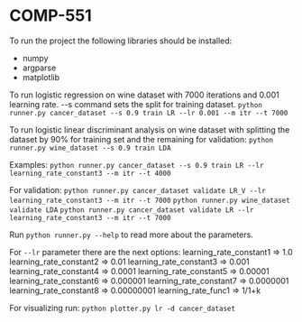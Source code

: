 # COMP-551

To run the project the following libraries should be installed:

*
    numpy
*
    argparse
*
    matplotlib
 
To run logistic regression on wine dataset with 7000 iterations and 0.001 learning rate. --s command sets the split for
training dataset.
`python runner.py cancer_dataset --s 0.9 train LR --lr 0.001 --m itr --t 7000`

To run logistic linear discriminant analysis on wine dataset with splitting the dataset by 90% for training set and the
remaining for validation:
`python runner.py wine_dataset --s 0.9 train LDA`

Examples:
`python runner.py cancer_dataset --s 0.9 train LR --lr learning_rate_constant3 --m itr --t 4000`

For validation:
`python runner.py cancer_dataset validate LR_V --lr learning_rate_constant3 --m itr --t 7000`
`python runner.py wine_dataset validate LDA`
`python runner.py cancer_dataset validate LR --lr learning_rate_constant3 --m itr --t 7000`

Run `python runner.py --help` to read more about the parameters.

For `--lr` parameter there are the next options:
learning_rate_constant1     =>       1.0
learning_rate_constant2     =>       0.01
learning_rate_constant3     =>       0.001
learning_rate_constant4     =>       0.0001
learning_rate_constant5     =>       0.00001
learning_rate_constant6     =>       0.000001
learning_rate_constant7     =>       0.0000001
learning_rate_constant8     =>       0.00000001
learning_rate_func1         =>       1/1+k

For visualizing run:
`python plotter.py lr -d cancer_dataset`

